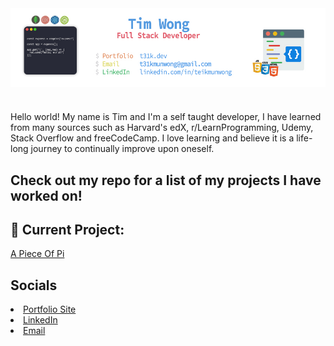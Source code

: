 <img align="center" src="https://raw.githubusercontent.com/T31K/T31K/master/BG%20linkedin%20NEW.jpg"/>   

#
<p> Hello world! My name is Tim and I'm a self taught developer, I have learned from many sources such as
Harvard's edX, r/LearnProgramming, Udemy, Stack Overflow and freeCodeCamp. I love learning and believe it is a life-long journey to continually improve upon oneself.
  
## Check out my repo for a list of my projects I have worked on!


## 🔭 Current Project: 
<a href=https://apieceofpi.com>A Piece Of Pi</a>

## Socials
<li><a href=https://t31k.dev>Portfolio Site</a></li>
<li><a href=https://linkedin.com/in/teikmunwong>LinkedIn</a></li>
<li><a href=t31kmunwong@gmail.com>Email</a></li>
